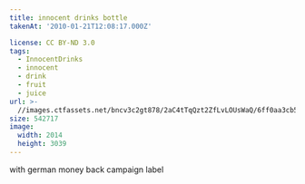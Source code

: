 ```yaml
---
title: innocent drinks bottle
takenAt: '2010-01-21T12:08:17.000Z'

license: CC BY-ND 3.0
tags:
  - InnocentDrinks
  - innocent
  - drink
  - fruit
  - juice
url: >-
  //images.ctfassets.net/bncv3c2gt878/2aC4tTqQzt2ZfLvLOUsWaQ/6ff0aa3cb57fd364688767ae63f26c74/innocent-drinks-bottle_4348019269_o
size: 542717
image:
  width: 2014
  height: 3039
---
```


with german money back campaign label
